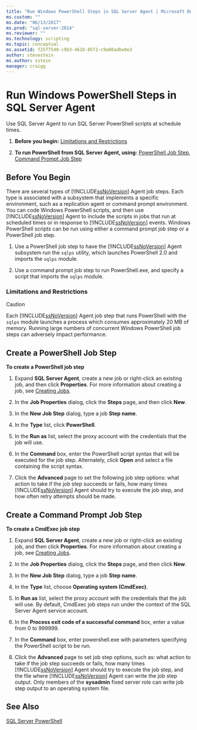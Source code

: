 ```yaml
---
title: "Run Windows PowerShell Steps in SQL Server Agent | Microsoft Docs"
ms.custom: ""
ms.date: "06/13/2017"
ms.prod: "sql-server-2014"
ms.reviewer: ""
ms.technology: scripting
ms.topic: conceptual
ms.assetid: f25f7549-c9b3-4618-85f2-c9a08adbe0e3
author: stevestein
ms.author: sstein
manager: craigg
---
```

# Run Windows PowerShell Steps in SQL Server Agent
  Use SQL Server Agent to run SQL Server PowerShell scripts at schedule times.  
  
1.  **Before you begin:**  [Limitations and Restrictions](#LimitationsRestrictions)  
  
2.  **To run PowerShell from SQL Server Agent, using:**  [PowerShell Job Step](#PShellJob), [Command Prompt Job Step](#CmdExecJob)  
  
## Before You Begin  
 There are several types of [!INCLUDE[ssNoVersion](../includes/ssnoversion-md.md)] Agent job steps. Each type is associated with a subsystem that implements a specific environment, such as a replication agent or command prompt environment. You can code Windows PowerShell scripts, and then use [!INCLUDE[ssNoVersion](../includes/ssnoversion-md.md)] Agent to include the scripts in jobs that run at scheduled times or in response to [!INCLUDE[ssNoVersion](../includes/ssnoversion-md.md)] events. Windows PowerShell scripts can be run using either a command prompt job step or a PowerShell job step.  
  
1.  Use a PowerShell job step to have the [!INCLUDE[ssNoVersion](../includes/ssnoversion-md.md)] Agent subsystem run the `sqlps` utility, which launches PowerShell 2.0 and imports the `sqlps` module.  
  
2.  Use a command prompt job step to run PowerShell.exe, and specify a script that imports the `sqlps` module.  
  
###  <a name="LimitationsRestrictions"></a> Limitations and Restrictions  
  
> [!CAUTION]  
>  Each [!INCLUDE[ssNoVersion](../includes/ssnoversion-md.md)] Agent job step that runs PowerShell with the `sqlps` module launches a process which consumes approximately 20 MB of memory. Running large numbers of concurrent Windows PowerShell job steps can adversely impact performance.  
  
##  <a name="PShellJob"></a> Create a PowerShell Job Step  
 **To create a PowerShell job step**  
  
1.  Expand **SQL Server Agent**, create a new job or right-click an existing job, and then click **Properties**. For more information about creating a job, see [Creating Jobs](../ssms/agent/create-jobs.md).  
  
2.  In the **Job Properties** dialog, click the **Steps** page, and then click **New**.  
  
3.  In the **New Job Step** dialog, type a job **Step name**.  
  
4.  In the **Type** list, click **PowerShell**.  
  
5.  In the **Run as** list, select the proxy account with the credentials that the job will use.  
  
6.  In the **Command** box, enter the PowerShell script syntax that will be executed for the job step. Alternately, click **Open** and select a file containing the script syntax.  
  
7.  Click the **Advanced** page to set the following job step options: what action to take if the job step succeeds or fails, how many times [!INCLUDE[ssNoVersion](../includes/ssnoversion-md.md)] Agent should try to execute the job step, and how often retry attempts should be made.  
  
##  <a name="CmdExecJob"></a> Create a Command Prompt Job Step  
 **To create a CmdExec job step**  
  
1.  Expand **SQL Server Agent**, create a new job or right-click an existing job, and then click **Properties**. For more information about creating a job, see [Creating Jobs](../ssms/agent/create-jobs.md).  
  
2.  In the **Job Properties** dialog, click the **Steps** page, and then click **New**.  
  
3.  In the **New Job Step** dialog, type a job **Step name**.  
  
4.  In the **Type** list, choose **Operating system (CmdExec)**.  
  
5.  In **Run as** list, select the proxy account with the credentials that the job will use. By default, CmdExec job steps run under the context of the SQL Server Agent service account.  
  
6.  In the **Process exit code of a successful command** box, enter a value from 0 to 999999.  
  
7.  In the **Command** box, enter powershell.exe with parameters specifying the PowerShell script to be run.  
  
8.  Click the **Advanced** page to set job step options, such as: what action to take if the job step succeeds or fails, how many times [!INCLUDE[ssNoVersion](../includes/ssnoversion-md.md)] Agent should try to execute the job step, and the file where [!INCLUDE[ssNoVersion](../includes/ssnoversion-md.md)] Agent can write the job step output. Only members of the **sysadmin** fixed server role can write job step output to an operating system file.  
  
## See Also  
 [SQL Server PowerShell](sql-server-powershell.md)  
  
  
